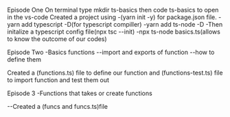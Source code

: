 Episode One
On terminal type mkdir ts-basics then code ts-basics to open in the vs-code
Created a project using
-(yarn init -y) for package.json file.
-yarn add typescript -D(for typescript compiller)
-yarn add ts-node -D
-Then initalize a typescript config file(npx tsc --init)
-npx ts-node basics.ts(allows to know the outcome of our codes)

Episode Two
-Basics functions
--import and exports of function
--how to define them

Created a (functions.ts) file to define our function and (functions-test.ts) file to import function and test them out

Episode 3
-Functions that takes or create functions

--Created a (funcs and funcs.ts)file
